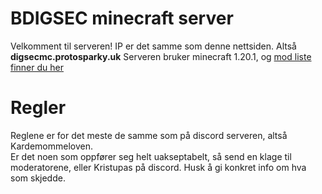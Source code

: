# BDIGSEC minecraft server 

Velkomment til serveren!
IP er det samme som denne nettsiden. Altså **digsecmc.protosparky.uk**
Serveren bruker minecraft 1.20.1, og [mod liste finner du her](./mods.md)

# Regler 
Reglene er for det meste de samme som på discord serveren, altså Kardemommeloven.  
Er det noen som oppfører seg helt uakseptabelt, så send en klage til moderatorene, eller Kristupas på discord. Husk å gi konkret info om hva som skjedde. 
  

